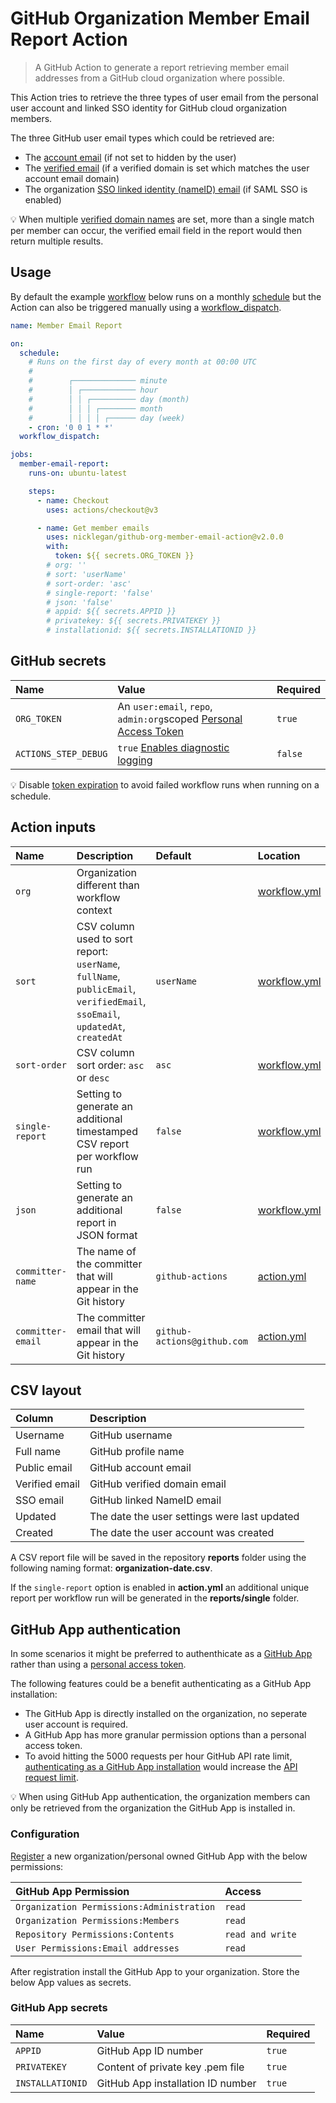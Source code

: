 # GitHub Organization Member Email Report Action

> A GitHub Action to generate a report retrieving member email addresses from a GitHub cloud organization where possible.

This Action tries to retrieve the three types of user email from the personal user account and linked SSO identity for GitHub cloud organization members.

The three GitHub user email types which could be retrieved are:

- The [account email](https://docs.github.com/account-and-profile/setting-up-and-managing-your-github-user-account/managing-email-preferences/adding-an-email-address-to-your-github-account) (if not set to hidden by the user)
- The [verified email](https://github.blog/changelog/2020-05-19-api-support-for-viewing-organization-members-verified-email-addresses/) (if a verified domain is set which matches the user account email domain)
- The organization [SSO linked identity (nameID) email](https://docs.github.com/graphql/reference/objects#externalidentitysamlattributes) (if SAML SSO is enabled)

:bulb: When multiple [verified domain names](https://docs.github.com/organizations/managing-organization-settings/verifying-or-approving-a-domain-for-your-organization) are set, more than a single match per member can occur, the verified email field in the report would then return multiple results.

## Usage

By default the example [workflow](https://docs.github.com/en/actions/reference/workflow-syntax-for-github-actions) below runs on a monthly [schedule](https://docs.github.com/en/actions/reference/events-that-trigger-workflows#scheduled-events) but the Action can also be triggered manually using a [workflow_dispatch](https://docs.github.com/en/actions/reference/events-that-trigger-workflows#manual-events).

```yml
name: Member Email Report

on:
  schedule:
    # Runs on the first day of every month at 00:00 UTC
    #
    #        ┌────────────── minute
    #        │ ┌──────────── hour
    #        │ │ ┌────────── day (month)
    #        │ │ │ ┌──────── month
    #        │ │ │ │ ┌────── day (week)
    - cron: '0 0 1 * *'
  workflow_dispatch:

jobs:
  member-email-report:
    runs-on: ubuntu-latest

    steps:
      - name: Checkout
        uses: actions/checkout@v3

      - name: Get member emails
        uses: nicklegan/github-org-member-email-action@v2.0.0
        with:
          token: ${{ secrets.ORG_TOKEN }}
        # org: ''
        # sort: 'userName'
        # sort-order: 'asc'
        # single-report: 'false'
        # json: 'false'
        # appid: ${{ secrets.APPID }}
        # privatekey: ${{ secrets.PRIVATEKEY }}
        # installationid: ${{ secrets.INSTALLATIONID }}
```

## GitHub secrets

| Name                 | Value                                                              | Required |
| :------------------- | :----------------------------------------------------------------- | :------- |
| `ORG_TOKEN`          | An `user:email`, `repo`, `admin:org`scoped [Personal Access Token] | `true`   |
| `ACTIONS_STEP_DEBUG` | `true` [Enables diagnostic logging]                                | `false`  |

[personal access token]: https://github.com/settings/tokens/new?scopes=admin:org,repo,user:email&description=Member+Email+Action 'Personal Access Token'
[enables diagnostic logging]: https://docs.github.com/en/actions/managing-workflow-runs/enabling-debug-logging#enabling-runner-diagnostic-logging 'Enabling runner diagnostic logging'

:bulb: Disable [token expiration](https://github.blog/changelog/2021-07-26-expiration-options-for-personal-access-tokens/) to avoid failed workflow runs when running on a schedule.

## Action inputs

| Name              | Description                                                                                                                  | Default                     | Location       | Required |
| :---------------- | :--------------------------------------------------------------------------------------------------------------------------- | :-------------------------- | :------------- | :------- |
| `org`             | Organization different than workflow context                                                                                 |                             | [workflow.yml] | `false`  |
| `sort`            | CSV column used to sort report: `userName`, `fullName`, `publicEmail`, `verifiedEmail`, `ssoEmail`, `updatedAt`, `createdAt` | `userName`                  | [workflow.yml] | `false`  |
| `sort-order`      | CSV column sort order: `asc` or `desc`                                                                                       | `asc`                       | [workflow.yml] | `false`  |
| `single-report`   | Setting to generate an additional timestamped CSV report per workflow run                                                    | `false`                     | [workflow.yml] | `false`  |
| `json`            | Setting to generate an additional report in JSON format                                                                      | `false`                     | [workflow.yml] | `false`  |
| `committer-name`  | The name of the committer that will appear in the Git history                                                                | `github-actions`            | [action.yml]   | `false`  |
| `committer-email` | The committer email that will appear in the Git history                                                                      | `github-actions@github.com` | [action.yml]   | `false`  |

[workflow.yml]: #Usage 'Usage'
[action.yml]: action.yml 'action.yml'

## CSV layout

| Column         | Description                                  |
| :------------- | :------------------------------------------- |
| Username       | GitHub username                              |
| Full name      | GitHub profile name                          |
| Public email   | GitHub account email                         |
| Verified email | GitHub verified domain email                 |
| SSO email      | GitHub linked NameID email                   |
| Updated        | The date the user settings were last updated |
| Created        | The date the user account was created        |

A CSV report file will be saved in the repository **reports** folder using the following naming format: **organization-date.csv**.

If the `single-report` option is enabled in **action.yml** an additional unique report per workflow run will be generated in the **reports/single** folder.

## GitHub App authentication

In some scenarios it might be preferred to authenthicate as a [GitHub App](https://docs.github.com/developers/apps/getting-started-with-apps/about-apps) rather than using a [personal access token](https://docs.github.com/authentication/keeping-your-account-and-data-secure/creating-a-personal-access-token).

The following features could be a benefit authenticating as a GitHub App installation:

- The GitHub App is directly installed on the organization, no seperate user account is required.
- A GitHub App has more granular permission options than a personal access token.
- To avoid hitting the 5000 requests per hour GitHub API rate limit, [authenticating as a GitHub App installation](https://docs.github.com/developers/apps/building-github-apps/authenticating-with-github-apps#authenticating-as-an-installation) would increase the [API request limit](https://docs.github.com/developers/apps/building-github-apps/rate-limits-for-github-apps#github-enterprise-cloud-server-to-server-rate-limits).

:bulb: When using GitHub App authentication, the organization members can only be retrieved from the organization the GitHub App is installed in.

### Configuration

[Register](https://docs.github.com/developers/apps/building-github-apps/creating-a-github-app) a new organization/personal owned GitHub App with the below permissions:

| GitHub App Permission                     | Access           |
| :---------------------------------------- | :--------------- |
| `Organization Permissions:Administration` | `read`           |
| `Organization Permissions:Members`        | `read`           |
| `Repository Permissions:Contents`         | `read and write` |
| `User Permissions:Email addresses`        | `read`           |

After registration install the GitHub App to your organization. Store the below App values as secrets.

### GitHub App secrets

| Name             | Value                             | Required |
| :--------------- | :-------------------------------- | :------- |
| `APPID`          | GitHub App ID number              | `true`   |
| `PRIVATEKEY`     | Content of private key .pem file  | `true`   |
| `INSTALLATIONID` | GitHub App installation ID number | `true`   |
